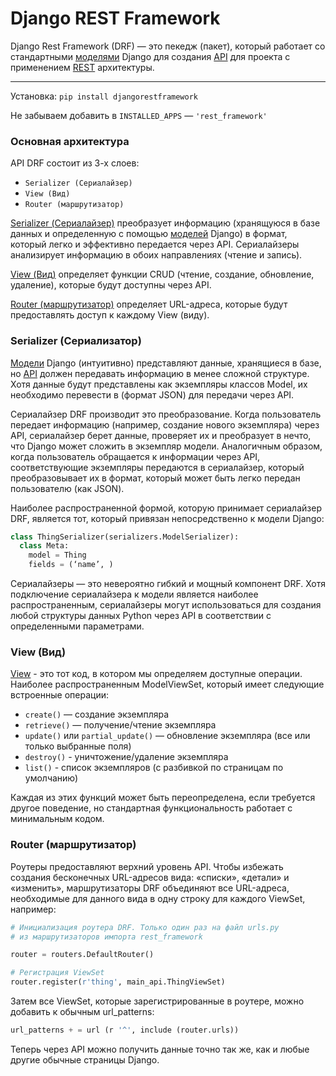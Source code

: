 # Django REST Framework

Django Rest Framework (DRF) — это пекедж (пакет), который работает со стандартными 
[моделями](Django-MVT-Model.md) Django 
для создания [API](REST%20API.md) для проекта c применением [REST](REST%20API.md) архитектуры.

---
Установка: `pip install djangorestframework`

Не забываем добавить в `INSTALLED_APPS` — `'rest_framework'`

### Основная архитектура
API DRF состоит из 3-х слоев: 
- `Serializer (Сериалайзер)`
- `View (Вид)` 
- `Router (маршрутизатор)`

[Serializer (Сериалайзер)](DRF-Сериалайзеры.md) преобразует информацию (хранящуюся в базе данных и 
определенную с помощью [моделей](Django-MVT-Model.md) Django) в формат, который легко и эффективно 
передается через API. Сериалайзеры анализирует информацию в обоих направлениях (чтение и запись).

[View (Вид)](DRF-View.md) определяет функции CRUD (чтение, создание, обновление, удаление), 
которые будут доступны через API.

[Router (маршрутизатор)](DRF-Router.md) определяет URL-адреса, которые будут предоставлять 
доступ к каждому View (виду).

### Serializer (Сериализатор)

[Модели](Django-MVT-Model.md) Django (интуитивно) представляют данные, хранящиеся в базе, 
но [API](REST%20API.md) должен передавать информацию в менее сложной структуре. 
Хотя данные будут представлены как экземпляры классов Model, их необходимо перевести 
в (формат JSON) для передачи через API.

Сериалайзер DRF производит это преобразование. Когда пользователь передает информацию 
(например, создание нового экземпляра) через API, сериалайзер берет данные, 
проверяет их и преобразует в нечто, что Django может сложить в экземпляр модели. 
Аналогичным образом, когда пользователь обращается к информации через API, 
соответствующие экземпляры передаются в сериалайзер, который преобразовывает их в формат, 
который может быть легко передан пользователю (как JSON).

Наиболее распространенной формой, которую принимает сериалайзер DRF, является тот, 
который привязан непосредственно к модели Django:
```python
class ThingSerializer(serializers.ModelSerializer):
  class Meta:
    model = Thing
    fields = (‘name’, )
```

Сериалайзеры — это невероятно гибкий и мощный компонент DRF. 
Хотя подключение сериалайзера к модели является наиболее распространенным, 
сериалайзеры могут использоваться для создания любой структуры данных Python через API 
в соответствии с определенными параметрами.

### View (Вид)

[View](DRF-View.md) - это тот код, в котором мы определяем доступные операции. 
Наиболее распространенным ModelViewSet, который имеет следующие 
встроенные операции:

- `create()` — создание экземпляра
- `retrieve()` — получение/чтение экземпляра 
- `update()` или `partial_update()` — обновление экземпляра (все или только выбранные поля) 
- `destroy()` - уничтожение/удаление экземпляра 
- `list()` - список экземпляров (с разбивкой по страницам по умолчанию) 

Каждая из этих функций может быть переопределена, если требуется другое поведение, 
но стандартная функциональность работает с минимальным кодом.

### Router (маршрутизатор)

Роутеры предоставляют верхний уровень API. 
Чтобы избежать создания бесконечных URL-адресов вида: «списки», «детали» и «изменить», 
маршрутизаторы DRF объединяют все URL-адреса, необходимые для данного вида в одну строку для 
каждого ViewSet, например:
```python
# Инициализация роутера DRF. Только один раз на файл urls.py
# из маршрутизаторов импорта rest_framework

router = routers.DefaultRouter()

# Регистрация ViewSet
router.register(r'thing', main_api.ThingViewSet)
```

Затем все ViewSet, которые зарегистрированные в роутере, можно добавить к обычным url_patterns:
```python
url_patterns + = url (r '^', include (router.urls))
```
Теперь через API можно получить данные точно так же, как и любые другие обычные страницы Django.

